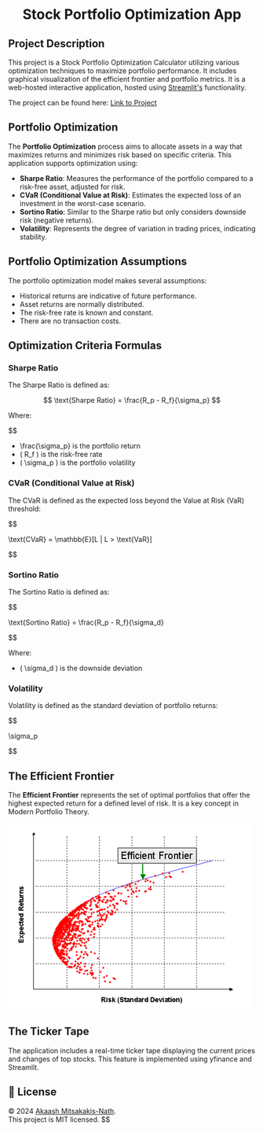 <h1 align="center">Stock Portfolio Optimization App</h1>

## Project Description

This project is a Stock Portfolio Optimization Calculator utilizing various optimization techniques to maximize portfolio performance. It includes graphical visualization of the efficient frontier and portfolio metrics. It is a web-hosted interactive application, hosted using [Streamlit's](https://streamlit.io) functionality.

The project can be found here: [Link to Project](https://stockportfoliooptimizationapp.streamlit.app)

## Portfolio Optimization

The **Portfolio Optimization** process aims to allocate assets in a way that maximizes returns and minimizes risk based on specific criteria. This application supports optimization using:

- **Sharpe Ratio**: Measures the performance of the portfolio compared to a risk-free asset, adjusted for risk.
- **CVaR (Conditional Value at Risk)**: Estimates the expected loss of an investment in the worst-case scenario.
- **Sortino Ratio**: Similar to the Sharpe ratio but only considers downside risk (negative returns).
- **Volatility**: Represents the degree of variation in trading prices, indicating stability.

## Portfolio Optimization Assumptions

The portfolio optimization model makes several assumptions:

- Historical returns are indicative of future performance.
- Asset returns are normally distributed.
- The risk-free rate is known and constant.
- There are no transaction costs.

## Optimization Criteria Formulas

### Sharpe Ratio

The Sharpe Ratio is defined as:

$$
\text{Sharpe Ratio} = \frac{R_p - R_f}{\sigma_p}
$$

Where:

$$
- \frac{\sigma_p} is the portfolio return
- \( R_f \) is the risk-free rate
- \( \sigma_p \) is the portfolio volatility

### CVaR (Conditional Value at Risk)

The CVaR is defined as the expected loss beyond the Value at Risk (VaR) threshold:


$$

\text{CVaR} = \mathbb{E}[L | L > \text{VaR}]

$$

### Sortino Ratio

The Sortino Ratio is defined as:


$$

\text{Sortino Ratio} = \frac{R_p - R_f}{\sigma_d}

$$

Where:

- \( \sigma_d \) is the downside deviation

### Volatility

Volatility is defined as the standard deviation of portfolio returns:


$$

\sigma_p

$$

## The Efficient Frontier

The **Efficient Frontier** represents the set of optimal portfolios that offer the highest expected return for a defined level of risk. It is a key concept in Modern Portfolio Theory.

![Efficient Frontier](efficient-frontier.png)

## The Ticker Tape

The application includes a real-time ticker tape displaying the current prices and changes of top stocks. This feature is implemented using yfinance and Streamlit.

## 📝 License

© 2024 [Akaash Mitsakakis-Nath](https://github.com/amitsakakis).<br />
This project is MIT licensed.
$$
